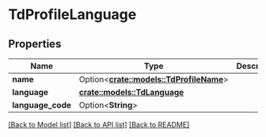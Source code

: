 # TdProfileLanguage

## Properties

Name | Type | Description | Notes
------------ | ------------- | ------------- | -------------
**name** | Option<[**crate::models::TdProfileName**](TD_ProfileName.md)> |  | [optional]
**language** | [**crate::models::TdLanguage**](TD_Language.md) |  | 
**language_code** | Option<**String**> |  | [optional]

[[Back to Model list]](../README.md#documentation-for-models) [[Back to API list]](../README.md#documentation-for-api-endpoints) [[Back to README]](../README.md)


